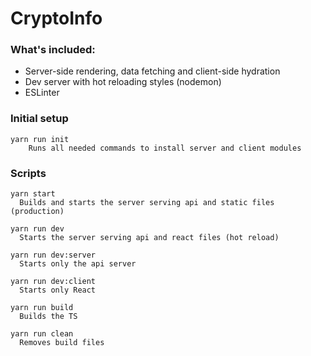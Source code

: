 # CryptoInfo

### What's included:
- Server-side rendering, data fetching and client-side hydration
- Dev server with hot reloading styles (nodemon)
- ESLinter 

### Initial setup
    yarn run init
        Runs all needed commands to install server and client modules

### Scripts
    yarn start
      Builds and starts the server serving api and static files (production)

    yarn run dev
      Starts the server serving api and react files (hot reload)

    yarn run dev:server  
      Starts only the api server

    yarn run dev:client
      Starts only React

    yarn run build
      Builds the TS

    yarn run clean
      Removes build files